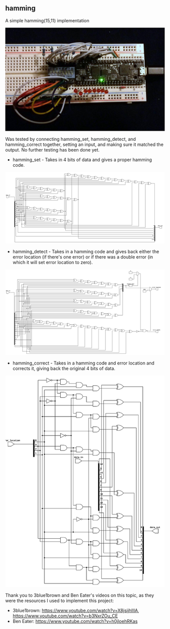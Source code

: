 ## hamming

A simple hamming(15,11) implementation

![](./hamming.jpg)

Was tested by connecting hamming_set, hamming_detect, and hamming_correct together, setting an input, and making sure it matched the output. No further testing has been done yet.

- hamming_set - Takes in 4 bits of data and gives a proper hamming code.

![](./svg/hamming_set.svg)

- hamming_detect - Takes in a hamming code and gives back either the error location (if there's one error) or if there was a double error (in which it will set error location to zero).

![](./svg/hamming_detect.svg)

- hamming_correct - Takes in a hamming code and error location and corrects it, giving back the original 4 bits of data.

![](./svg/hamming_correct.svg)

Thank you to 3blue1brown and Ben Eater's videos on this topic, as they were the resources I used to implement this project:
- 3blue1brown: https://www.youtube.com/watch?v=X8jsijhllIA, https://www.youtube.com/watch?v=b3NxrZOu_CE
- Ben Eater: https://www.youtube.com/watch?v=h0jloehRKas
